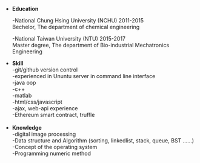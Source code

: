 <ul>
 <li><b>Education</b></li>

-National Chung Hsing University (NCHU) 2011-2015<br>
 Bechelor, The department of chemical engineering<br>
 
 -National Taiwan University (NTU) 2015-2017<br>
 Master degree, The department of Bio-industrial Mechatronics Engineering<br>

 <li><b>Skill</b></li>
 -git/github version control<br>
 -experienced in Ununtu server in command line interface<br>
 -java oop<br>
 -c++<br>
 -matlab<br>
 -html/css/javascript<br>
 -ajax, web-api experience<br>
 -Ethereum smart contract, truffle<br><br>
 
<li><b>Knowledge</b></li>
 -digital image processing<br>
 -Data structure and Algorithm (sorting, linkedlist, stack, queue, BST ......)<br>
 -Concept of the operating system<br>
 -Programming numeric method<br>
</ul>
